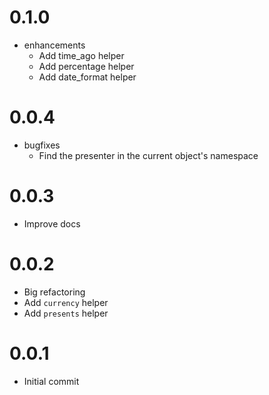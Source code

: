 # 0.1.0

- enhancements
  - Add time_ago helper
  - Add percentage helper
  - Add date_format helper

# 0.0.4

- bugfixes
  - Find the presenter in the current object's namespace

# 0.0.3

- Improve docs

# 0.0.2

- Big refactoring
- Add `currency` helper
- Add `presents` helper

# 0.0.1

- Initial commit
